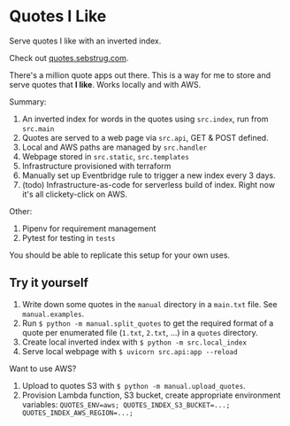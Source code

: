 # Quotes I Like

Serve quotes I like with an inverted index.

Check out [quotes.sebstrug.com](http://quotes.sebstrug.com).

There's a million quote apps out there. This is a way for me to store and serve quotes that **I like**.
Works locally and with AWS.

Summary:
1. An inverted index for words in the quotes using `src.index`, run from `src.main`
1. Quotes are served to a web page via `src.api`, GET & POST defined.
1. Local and AWS paths are managed by `src.handler`
1. Webpage stored in `src.static`, `src.templates`
1. Infrastructure provisioned with terraform
1. Manually set up Eventbridge rule to trigger a new index every 3 days.
1. (todo) Infrastructure-as-code for serverless build of index. Right now it's all clickety-click on AWS.

Other:
1. Pipenv for requirement management
1. Pytest for testing in `tests`

You should be able to replicate this setup for your own uses.

## Try it yourself
1. Write down some quotes in the `manual` directory in a `main.txt` file. See `manual.examples`.
1. Run `$ python -m manual.split_quotes` to get the required format of a quote per enumerated file (`1.txt`, `2.txt`, ...) in a `quotes` directory. 
1. Create local inverted index with `$ python -m src.local_index`
1. Serve local webpage with `$ uvicorn src.api:app --reload`

Want to use AWS?
1. Upload to quotes S3 with `$ python -m manual.upload_quotes`.
1. Provision Lambda function, S3 bucket, create appropriate environment variables: `QUOTES_ENV=aws; QUOTES_INDEX_S3_BUCKET=...; QUOTES_INDEX_AWS_REGION=...;`


